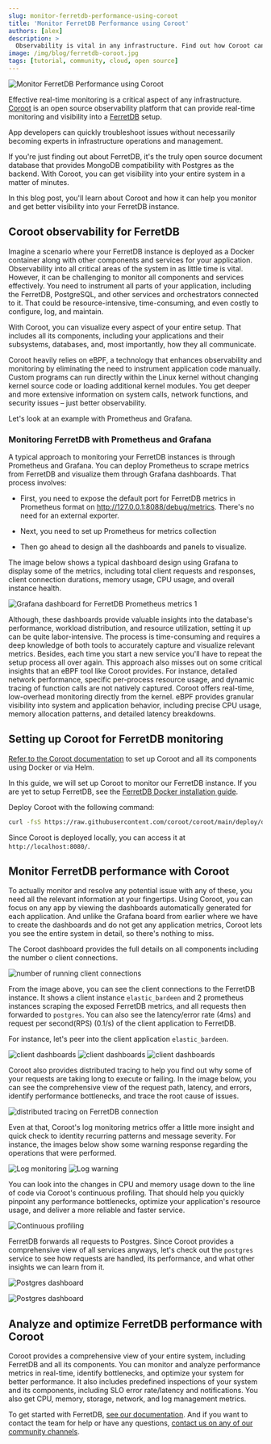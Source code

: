 ```yaml
---
slug: monitor-ferretdb-performance-using-coroot
title: 'Monitor FerretDB Performance using Coroot'
authors: [alex]
description: >
  Observability is vital in any infrastructure. Find out how Coroot can provide real-time monitoring and visibility into a FerretDB setup.
image: /img/blog/ferretdb-coroot.jpg
tags: [tutorial, community, cloud, open source]
---
```


![Monitor FerretDB Performance using Coroot](/img/blog/ferretdb-coroot.jpg)

Effective real-time monitoring is a critical aspect of any infrastructure.
[Coroot](https://coroot.com/) is an open source observability platform that can provide real-time monitoring and visibility into a [FerretDB](https://www.ferretdb.com/) setup.

<!--truncate-->

App developers can quickly troubleshoot issues without necessarily becoming experts in infrastructure operations and management.

If you're just finding out about FerretDB, it's the truly open source document database that provides MongoDB compatibility with Postgres as the backend.
With Coroot, you can get visibility into your entire system in a matter of minutes.

In this blog post, you'll learn about Coroot and how it can help you monitor and get better visibility into your FerretDB instance.

## Coroot observability for FerretDB

Imagine a scenario where your FerretDB instance is deployed as a Docker container along with other components and services for your application.
Observability into all critical areas of the system in as little time is vital.
However, it can be challenging to monitor all components and services effectively.
You need to instrument all parts of your application, including the FerretDB, PostgreSQL, and other services and orchestrators connected to it.
That could be resource-intensive, time-consuming, and even costly to configure, log, and maintain.

With Coroot, you can visualize every aspect of your entire setup.
That includes all its components, including your applications and their subsystems, databases, and, most importantly, how they all communicate.

Coroot heavily relies on eBPF, a technology that enhances observability and monitoring by eliminating the need to instrument application code manually.
Custom programs can run directly within the Linux kernel without changing kernel source code or loading additional kernel modules.
You get deeper and more extensive information on system calls, network functions, and security issues – just better observability.

Let's look at an example with Prometheus and Grafana.

### Monitoring FerretDB with Prometheus and Grafana

A typical approach to monitoring your FerretDB instances is through Prometheus and Grafana.
You can deploy Prometheus to scrape metrics from FerretDB and visualize them through Grafana dashboards.
That process involves:

- First, you need to expose the default port for FerretDB metrics in Prometheus format on http://127.0.0.1:8088/debug/metrics.
  There's no need for an external exporter.

- Next, you need to set up Prometheus for metrics collection

- Then go ahead to design all the dashboards and panels to visualize.

The image below shows a typical dashboard design using Grafana to display some of the metrics, including total client requests and responses, client connection durations, memory usage, CPU usage, and overall instance health.

![Grafana dashboard for FerretDB Prometheus metrics 1](/img/blog/ferretdb-coroot/grafana-prometheus.png)

Although, these dashboards provide valuable insights into the database's performance, workload distribution, and resource utilization, setting it up can be quite labor-intensive.
The process is time-consuming and requires a deep knowledge of both tools to accurately capture and visualize relevant metrics.
Besides, each time you start a new service you'll have to repeat the setup process all over again.
This approach also misses out on some critical insights that an eBPF tool like Coroot provides.
For instance, detailed network performance, specific per-process resource usage, and dynamic tracing of function calls are not natively captured.
Coroot offers real-time, low-overhead monitoring directly from the kernel.
eBPF provides granular visibility into system and application behavior, including precise CPU usage, memory allocation patterns, and detailed latency breakdowns.

## Setting up Coroot for FerretDB monitoring

[Refer to the Coroot documentation](https://coroot.com/docs) to set up Coroot and all its components using Docker or via Helm.

In this guide, we will set up Coroot to monitor our FerretDB instance.
If you are yet to setup FerretDB, see the [FerretDB Docker installation guide](https://docs.ferretdb.io/quickstart-guide/docker/).

Deploy Coroot with the following command:

```sh
curl -fsS https://raw.githubusercontent.com/coroot/coroot/main/deploy/docker-compose.yaml | docker compose -f - up -d
```

Since Coroot is deployed locally, you can access it at `http://localhost:8080/`.

## Monitor FerretDB performance with Coroot

To actually monitor and resolve any potential issue with any of these, you need all the relevant information at your fingertips.
Using Coroot, you can focus on any app by viewing the dashboards automatically generated for each application.
And unlike the Grafana board from earlier where we have to create the dashboards and do not get any application metrics,
Coroot lets you see the entire system in detail, so there's nothing to miss.

The Coroot dashboard provides the full details on all components including the number o client connections.

![number of running client connections](/img/blog/ferretdb-coroot/client-connection.png)

From the image above, you can see the client connections to the FerretDB instance.
It shows a client instance `elastic_bardeen` and 2 prometheus instances scraping the exposed FerretDB metrics, and all requests then forwarded to `postgres`.
You can also see the latency/error rate (4ms) and request per second(RPS) (0.1/s) of the client application to FerretDB.

For instance, let's peer into the client application `elastic_bardeen`.

![client dashboards](/img/blog/ferretdb-coroot/client-dashboard-1.png)
![client dashboards](/img/blog/ferretdb-coroot/client-dashboard-2.png)
![client dashboards](/img/blog/ferretdb-coroot/client-dashboard-3.png)

Coroot also provides distributed tracing to help you find out why some of your requests are taking long to execute or failing.
In the image below, you can see the comprehensive view of the request path, latency, and errors, identify performance bottlenecks, and trace the root cause of issues.

![distributed tracing on FerretDB connection](/img/blog/ferretdb-coroot/distributed-tracing.png)

Even at that, Coroot's log monitoring metrics offer a little more insight and quick check to identity recurring patterns and message severity.
For instance, the images below show some warning response regarding the operations that were performed.

![Log monitoring](/img/blog/ferretdb-coroot/log-monitoring.png)
![Log warning](/img/blog/ferretdb-coroot/log-warning.png)

You can look into the changes in CPU and memory usage down to the line of code via Coroot's continuous profiling.
That should help you quickly pinpoint any performance bottlenecks, optimize your application's resource usage, and deliver a more reliable and faster service.

![Continuous profiling](/img/blog/ferretdb-coroot/continuous-profiling.png)

FerretDB forwards all requests to Postgres.
Since Coroot provides a comprehensive view of all services anyways, let's check out the `postgres` service to see how requests are handled, its performance, and what other insights we can learn from it.

![Postgres dashboard](/img/blog/ferretdb-coroot/postgres-metrics-1.png)

![Postgres dashboard](/img/blog/ferretdb-coroot/postgres-metrics-2.png)

## Analyze and optimize FerretDB performance with Coroot

Coroot provides a comprehensive view of your entire system, including FerretDB and all its components.
You can monitor and analyze performance metrics in real-time, identify bottlenecks, and optimize your system for better performance.
It also includes predefined inspections of your system and its components, including SLO error rate/latency and notifications.
You also get CPU, memory, storage, network, and log management metrics.

To get started with FerretDB, [see our documentation](https://docs.ferretdb.io/).
And if you want to contact the team for help or have any questions, [contact us on any of our community channels](https://docs.ferretdb.io/#community).
